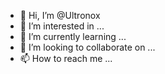 - 👋 Hi, I’m @Ultronox
- 👀 I’m interested in ...
- 🌱 I’m currently learning ...
- 💞️ I’m looking to collaborate on ...
- 📫 How to reach me ...

<!---
Ultronox/Ultronox is a ✨ special ✨ repository because its `README.md` (this file) appears on your GitHub profile.
You can click the Preview link to take a look at your changes.
--->
